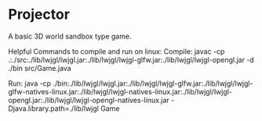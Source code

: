 # Projector
A basic 3D world sandbox type game.

Helpful Commands to compile and run on linux:
Compile:
    javac -cp .:./src:./lib/lwjgl/lwjgl.jar:./lib/lwjgl/lwjgl-glfw.jar:./lib/lwjgl/lwjgl-opengl.jar -d ./bin src/Game.java

Run:
    java -cp ./bin:./lib/lwjgl/lwjgl.jar:./lib/lwjgl/lwjgl-glfw.jar:./lib/lwjgl/lwjgl-glfw-natives-linux.jar:./lib/lwjgl/lwjgl-natives-linux.jar:./lib/lwjgl/lwjgl-opengl.jar:./lib/lwjgl/lwjgl-opengl-natives-linux.jar -Djava.library.path=./lib/lwjgl Game